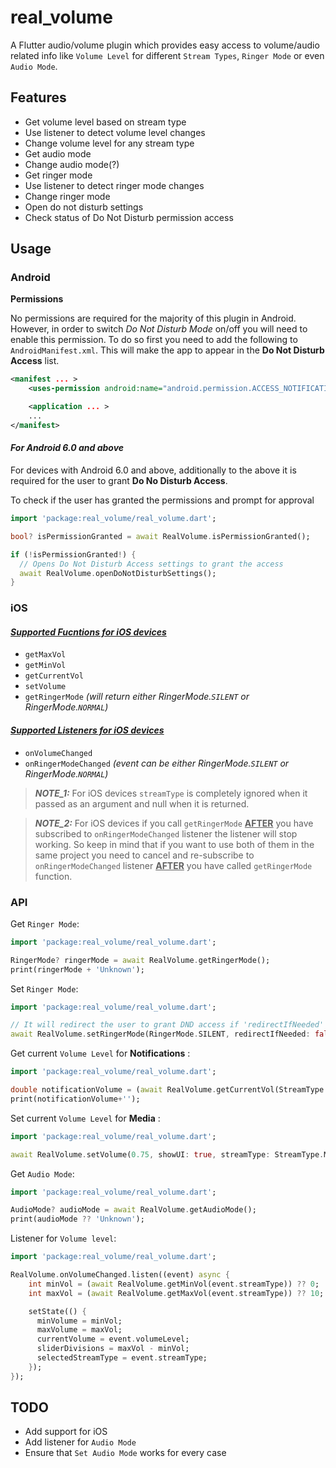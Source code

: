 # real_volume
A Flutter audio/volume plugin which provides easy access to volume/audio related info like `Volume Level` for different `Stream Types`, `Ringer Mode` or even `Audio Mode`.

## Features
- Get volume level based on stream type
- Use listener to detect volume level changes
- Change volume level for any stream type
- Get audio mode
- Change audio mode(?)
- Get ringer mode
- Use listener to detect ringer mode changes
- Change ringer mode
- Open do not disturb settings
- Check status of Do Not Disturb permission access

## Usage
### Android

**Permissions**

No permissions are required for the majority of this plugin in Android. However, in order to switch _Do Not Disturb Mode_ on/off you will need to enable this permission. To do so first you need to add the following to `AndroidManifest.xml`. This will make the app to appear in the **Do Not Disturb Access** list.
```xml
<manifest ... >
    <uses-permission android:name="android.permission.ACCESS_NOTIFICATION_POLICY"/>

    <application ... >
    ...
</manifest>
```
#### _For Android 6.0 and above_
For devices with Android 6.0 and above, additionally to the above it is required for the user to grant **Do No Disturb Access**. 

To check if the user has granted the permissions and prompt for approval
```dart
import 'package:real_volume/real_volume.dart';

bool? isPermissionGranted = await RealVolume.isPermissionGranted();

if (!isPermissionGranted!) {
  // Opens Do Not Disturb Access settings to grant the access
  await RealVolume.openDoNotDisturbSettings();
}
``` 

### iOS
#### <u>_Supported Fucntions for iOS devices_</u>

- `getMaxVol`
- `getMinVol`
- `getCurrentVol`
- `setVolume`
- `getRingerMode` *(will return either RingerMode.`SILENT` or RingerMode.`NORMAL`)*

#### <u>_Supported Listeners for iOS devices_</u>
- `onVolumeChanged`
- `onRingerModeChanged` *(event can be either RingerMode.`SILENT` or RingerMode.`NORMAL`)*

> **_NOTE_1:_**  For iOS devices `streamType` is completely ignored when it passed as an argument and null when it is returned.

> **_NOTE_2:_**  For iOS devices if you call `getRingerMode` <u>**AFTER**</u> you have subscribed to `onRingerModeChanged` listener the listener will stop working. So keep in mind that if you want to use both of them in the same project you need to cancel and re-subscribe to `onRingerModeChanged` listener <u>**AFTER**</u> you have called `getRingerMode` function.

### API

Get `Ringer Mode`:
 
```dart
import 'package:real_volume/real_volume.dart';

RingerMode? ringerMode = await RealVolume.getRingerMode();
print(ringerMode + 'Unknown');
```

Set `Ringer Mode`:
 
```dart
import 'package:real_volume/real_volume.dart';

// It will redirect the user to grant DND access if 'redirectIfNeeded' is set to true(default behavior)
await RealVolume.setRingerMode(RingerMode.SILENT, redirectIfNeeded: false);
```
Get current `Volume Level` for **Notifications** :
 
```dart
import 'package:real_volume/real_volume.dart';

double notificationVolume = (await RealVolume.getCurrentVol(StreamType.NOTIFICATION)) ?? 0.0;
print(notificationVolume+'');
```
Set current `Volume Level` for **Media** :
 
```dart
import 'package:real_volume/real_volume.dart';

await RealVolume.setVolume(0.75, showUI: true, streamType: StreamType.Media);
```

Get `Audio Mode`:
 
```dart
import 'package:real_volume/real_volume.dart';

AudioMode? audioMode = await RealVolume.getAudioMode();
print(audioMode ?? 'Unknown');
```
Listener for `Volume level`:
 
```dart
import 'package:real_volume/real_volume.dart';

RealVolume.onVolumeChanged.listen((event) async {
    int minVol = (await RealVolume.getMinVol(event.streamType)) ?? 0;
    int maxVol = (await RealVolume.getMaxVol(event.streamType)) ?? 10;

    setState(() {
      minVolume = minVol;
      maxVolume = maxVol;
      currentVolume = event.volumeLevel;
      sliderDivisions = maxVol - minVol;
      selectedStreamType = event.streamType;
    });
});
```

## TODO
- Add support for iOS
- Add listener for `Audio Mode`
- Ensure that `Set Audio Mode` works for every case